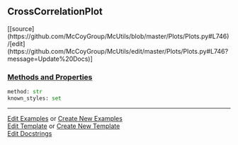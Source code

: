 ## <a id="McUtils.Plots.Plots.CrossCorrelationPlot">CrossCorrelationPlot</a> 
<div class="docs-source-link" markdown="1">
[[source](https://github.com/McCoyGroup/McUtils/blob/master/Plots/Plots.py#L746)/[edit](https://github.com/McCoyGroup/McUtils/edit/master/Plots/Plots.py#L746?message=Update%20Docs)]
</div>



<div class="collapsible-section">
 <div class="collapsible-section collapsible-section-header" markdown="1">
 
### <a class="collapse-link" data-toggle="collapse" href="#methods">Methods and Properties</a> <a class="float-right" data-toggle="collapse" href="#methods"><i class="fa fa-chevron-down"></i></a>

 </div>
 <div class="collapsible-section collapsible-section-body collapse" id="methods" markdown="1">

```python
method: str
known_styles: set
```


 </div>
</div>




___

[Edit Examples](https://github.com/McCoyGroup/McUtils/edit/gh-pages/ci/examples/McUtils/Plots/Plots/CrossCorrelationPlot.md) or 
[Create New Examples](https://github.com/McCoyGroup/McUtils/new/gh-pages/?filename=ci/examples/McUtils/Plots/Plots/CrossCorrelationPlot.md) <br/>
[Edit Template](https://github.com/McCoyGroup/McUtils/edit/gh-pages/ci/docs/McUtils/Plots/Plots/CrossCorrelationPlot.md) or 
[Create New Template](https://github.com/McCoyGroup/McUtils/new/gh-pages/?filename=ci/docs/templates/McUtils/Plots/Plots/CrossCorrelationPlot.md) <br/>
[Edit Docstrings](https://github.com/McCoyGroup/McUtils/edit/master/Plots/Plots.py#L746?message=Update%20Docs)